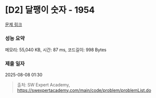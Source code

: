 # [D2] 달팽이 숫자 - 1954 

[문제 링크](https://swexpertacademy.com/main/code/problem/problemDetail.do?contestProbId=AV5PobmqAPoDFAUq) 

### 성능 요약

메모리: 55,040 KB, 시간: 87 ms, 코드길이: 998 Bytes

### 제출 일자

2025-08-08 01:30



> 출처: SW Expert Academy, https://swexpertacademy.com/main/code/problem/problemList.do